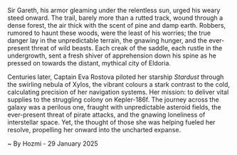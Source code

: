 
Sir Gareth, his armor gleaming under the relentless sun, urged his weary steed onward.  The trail, barely more than a rutted track, wound through a dense forest, the air thick with the scent of pine and damp earth.  Robbers, rumored to haunt these woods, were the least of his worries;  the true danger lay in the unpredictable terrain, the gnawing hunger, and the ever-present threat of wild beasts.  Each creak of the saddle, each rustle in the undergrowth, sent a fresh shiver of apprehension down his spine as he pressed on towards the distant, mythical city of Eldoria.

Centuries later, Captain Eva Rostova piloted her starship *Stardust* through the swirling nebula of Xylos, the vibrant colours a stark contrast to the cold, calculating precision of her navigation systems.  Her mission: to deliver vital supplies to the struggling colony on Kepler-186f.  The journey across the galaxy was a perilous one, fraught with unpredictable asteroid fields,  the ever-present threat of pirate attacks, and the gnawing loneliness of interstellar space. Yet, the thought of those she was helping fueled her resolve, propelling her onward into the uncharted expanse.

~ By Hozmi - 29 January 2025
